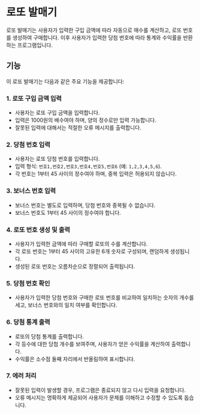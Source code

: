 # 로또 발매기

로또 발매기는 사용자가 입력한 구입 금액에 따라 자동으로 매수를 계산하고, 로또 번호를 생성하여 구매합니다. 이후 사용자가 입력한 당첨 번호에 따라 통계와 수익률을 반환하는 프로그램입니다.

## 기능

이 로또 발매기는 다음과 같은 주요 기능을 제공합니다:

### 1. 로또 구입 금액 입력

- 사용자는 로또 구입 금액을 입력합니다.
- 입력은 1000원의 배수여야 하며, 양의 정수로만 입력 가능합니다.
- 잘못된 입력에 대해서는 적절한 오류 메시지를 출력합니다.

### 2. 당첨 번호 입력

- 사용자는 로또 당첨 번호를 입력합니다.
- 입력 형식: `번호1,번호2,번호3,번호4,번호5,번호6` (예: `1,2,3,4,5,6`).
- 각 번호는 1부터 45 사이의 정수여야 하며, 중복 입력은 허용되지 않습니다.

### 3. 보너스 번호 입력

- 보너스 번호는 별도로 입력하며, 당첨 번호와 중복될 수 없습니다.
- 보너스 번호도 1부터 45 사이의 정수여야 합니다.

### 4. 로또 번호 생성 및 출력

- 사용자가 입력한 금액에 따라 구매할 로또의 수를 계산합니다.
- 각 로또 번호는 1부터 45 사이의 고유한 6개 숫자로 구성되며, 랜덤하게 생성됩니다.
- 생성된 로또 번호는 오름차순으로 정렬되어 출력됩니다.

### 5. 당첨 번호 확인

- 사용자가 입력한 당첨 번호와 구매한 로또 번호를 비교하여 일치하는 숫자의 개수를 세고, 보너스 번호와의 일치 여부를 확인합니다.

### 6. 당첨 통계 출력

- 로또의 당첨 통계를 출력합니다.
- 각 등수에 대한 당첨 개수를 보여주며, 사용자가 얻은 수익률을 계산하여 출력합니다.
- 수익률은 소수점 둘째 자리에서 반올림하여 표시합니다.

### 7. 에러 처리

- 잘못된 입력이 발생할 경우, 프로그램은 종료되지 않고 다시 입력을 요청합니다.
- 오류 메시지는 명확하게 제공되어 사용자가 문제를 이해하고 수정할 수 있도록 돕습니다.
